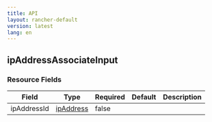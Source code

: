 ```yaml
---
title: API
layout: rancher-default
version: latest
lang: en
---
```


## ipAddressAssociateInput





### Resource Fields

Field | Type | Required | Default | Description
---|---|---|---|---
ipAddressId | [ipAddress]({{site.baseurl}}/rancher/{{page.version}}/{{page.lang}}/api/api-resources/ipAddress/) | false |  | 

